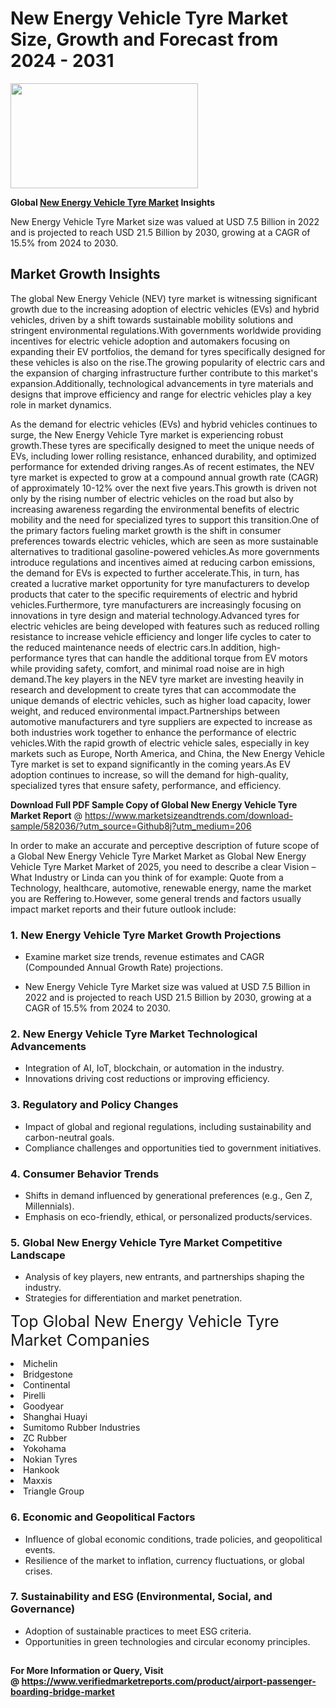 <H1>New Energy Vehicle Tyre Market Size, Growth and Forecast from 2024 - 2031</H1><img class="aligncenter size-medium wp-image-584254" src="https://thirdeyenews.in/wp-content/uploads/2024/09/Global-Market-Research-300x168.jpeg" alt="" width="300" height="168" /><p><strong>Global&nbsp;<a href="https://www.marketsizeandtrends.com/download-sample/582036/?utm_source=Github8j?utm_medium=206">New Energy Vehicle Tyre Market</a> Insights</strong></p><p>New Energy Vehicle Tyre Market size was valued at USD 7.5 Billion in 2022 and is projected to reach USD 21.5 Billion by 2030, growing at a CAGR of 15.5% from 2024 to 2030.</p><p><h2>Market Growth Insights</h2> <p>The global New Energy Vehicle (NEV) tyre market is witnessing significant growth due to the increasing adoption of electric vehicles (EVs) and hybrid vehicles, driven by a shift towards sustainable mobility solutions and stringent environmental regulations.With governments worldwide providing incentives for electric vehicle adoption and automakers focusing on expanding their EV portfolios, the demand for tyres specifically designed for these vehicles is also on the rise.The growing popularity of electric cars and the expansion of charging infrastructure further contribute to this market's expansion.Additionally, technological advancements in tyre materials and designs that improve efficiency and range for electric vehicles play a key role in market dynamics.</p> <p></p> <p>As the demand for electric vehicles (EVs) and hybrid vehicles continues to surge, the New Energy Vehicle Tyre market is experiencing robust growth.These tyres are specifically designed to meet the unique needs of EVs, including lower rolling resistance, enhanced durability, and optimized performance for extended driving ranges.As of recent estimates, the NEV tyre market is expected to grow at a compound annual growth rate (CAGR) of approximately 10-12% over the next five years.This growth is driven not only by the rising number of electric vehicles on the road but also by increasing awareness regarding the environmental benefits of electric mobility and the need for specialized tyres to support this transition.One of the primary factors fueling market growth is the shift in consumer preferences towards electric vehicles, which are seen as more sustainable alternatives to traditional gasoline-powered vehicles.As more governments introduce regulations and incentives aimed at reducing carbon emissions, the demand for EVs is expected to further accelerate.This, in turn, has created a lucrative market opportunity for tyre manufacturers to develop products that cater to the specific requirements of electric and hybrid vehicles.Furthermore, tyre manufacturers are increasingly focusing on innovations in tyre design and material technology.Advanced tyres for electric vehicles are being developed with features such as reduced rolling resistance to increase vehicle efficiency and longer life cycles to cater to the reduced maintenance needs of electric cars.In addition, high-performance tyres that can handle the additional torque from EV motors while providing safety, comfort, and minimal road noise are in high demand.The key players in the NEV tyre market are investing heavily in research and development to create tyres that can accommodate the unique demands of electric vehicles, such as higher load capacity, lower weight, and reduced environmental impact.Partnerships between automotive manufacturers and tyre suppliers are expected to increase as both industries work together to enhance the performance of electric vehicles.With the rapid growth of electric vehicle sales, especially in key markets such as Europe, North America, and China, the New Energy Vehicle Tyre market is set to expand significantly in the coming years.As EV adoption continues to increase, so will the demand for high-quality, specialized tyres that ensure safety, performance, and efficiency.<p></p><p><span class=""><strong>Download Full PDF Sample Copy of Global New Energy Vehicle Tyre Market Report</strong> @ <a href="https://www.marketsizeandtrends.com/download-sample/582036/?utm_source=Github8j?utm_medium=206" target="_blank">https://www.marketsizeandtrends.com/download-sample/582036/?utm_source=Github8j?utm_medium=206</a></span></p><p>In order to make an accurate and perceptive description of future scope of a Global&nbsp;New Energy Vehicle Tyre Market Market as Global&nbsp;New Energy Vehicle Tyre Market Market of 2025, you need to describe a clear Vision &ndash; What Industry or Linda can you think of for example: Quote from a Technology, healthcare, automotive, renewable energy, name the market you are Reffering to.However, some general trends and factors usually impact market reports and their future outlook include:</p><h3>1.&nbsp;<strong>New Energy Vehicle Tyre Market Growth Projections</strong></h3><ul><li>Examine market size trends, revenue estimates and CAGR (Compounded Annual Growth Rate) projections.</li><li><p>New Energy Vehicle Tyre Market size was valued at USD 7.5 Billion in 2022 and is projected to reach USD 21.5 Billion by 2030, growing at a CAGR of 15.5% from 2024 to 2030.</p></li></ul><h3>2.&nbsp;<strong>New Energy Vehicle Tyre Market Technological Advancements</strong></h3><ul><li>Integration of AI, IoT, blockchain, or automation in the industry.</li><li>Innovations driving cost reductions or improving efficiency.</li></ul><h3>3.&nbsp;<strong>Regulatory and Policy Changes</strong></h3><ul><li>Impact of global and regional regulations, including sustainability and carbon-neutral goals.</li><li>Compliance challenges and opportunities tied to government initiatives.</li></ul><h3>4.&nbsp;<strong>Consumer Behavior Trends</strong></h3><ul><li>Shifts in demand influenced by generational preferences (e.g., Gen Z, Millennials).</li><li>Emphasis on eco-friendly, ethical, or personalized products/services.</li></ul><h3>5.&nbsp;<strong>Global New Energy Vehicle Tyre Market Competitive Landscape</strong></h3><ul><li>Analysis of key players, new entrants, and partnerships shaping the industry.</li><li>Strategies for differentiation and market penetration.</li></ul><p data-pm-slice="1 1 []"><span style="color: inherit; font-family: inherit; font-size: 25px;">Top Global New Energy Vehicle Tyre Market Companies</span></p><div class="" data-test-id=""><p><li>Michelin</li><li> Bridgestone</li><li> Continental</li><li> Pirelli</li><li> Goodyear</li><li> Shanghai Huayi</li><li> Sumitomo Rubber Industries</li><li> ZC Rubber</li><li> Yokohama</li><li> Nokian Tyres</li><li> Hankook</li><li> Maxxis</li><li> Triangle Group</li></p></div><h3>6.&nbsp;<strong>Economic and Geopolitical Factors</strong></h3><ul><li>Influence of global economic conditions, trade policies, and geopolitical events.</li><li>Resilience of the market to inflation, currency fluctuations, or global crises.</li></ul><h3>7.&nbsp;<strong>Sustainability and ESG (Environmental, Social, and Governance)</strong></h3><ul><li>Adoption of sustainable practices to meet ESG criteria.</li><li>Opportunities in green technologies and circular economy principles.</li></ul><h2><strong style="font-size: 14px;">For More Information or Query, Visit @&nbsp;</strong><a style="background-color: #ffffff; font-size: 14px;" href="https://www.marketsizeandtrends.com/report/new-energy-vehicle-tyre-market/" target="_blank">https://www.verifiedmarketreports.com/product/airport-passenger-boarding-bridge-market</a></h2>